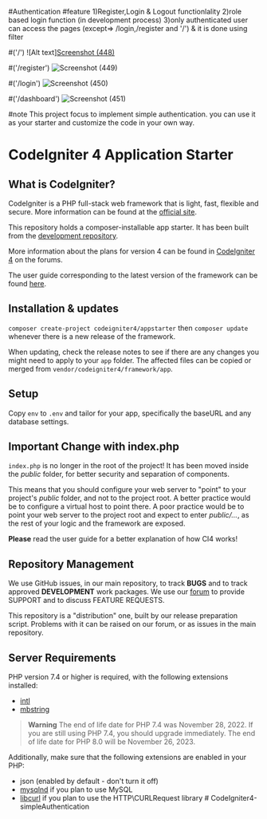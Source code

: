 #Authentication
#feature 
1)Register,Login & Logout functionlality
2)role based login function (in development process)
3)only authenticated user can access the pages (except=> /login,/register and '/') & it is done using filter



#('/')
![Alt text][Screenshot (448)](https://github.com/NabinGhimire0/CodeIgniter4-simpleAuthentication/assets/88672935/bf6e9652-8c6a-4a8e-8067-9f09c887f4ed)

#('/register')
![Screenshot (449)](https://github.com/NabinGhimire0/CodeIgniter4-simpleAuthentication/assets/88672935/9e4d48b3-3ad2-41a4-9d95-046a8870bd6e)

#('/login')
![Screenshot (450)](https://github.com/NabinGhimire0/CodeIgniter4-simpleAuthentication/assets/88672935/c7b5fb77-12dd-4a37-be97-2831d796e209)

#('/dashboard')
![Screenshot (451)](https://github.com/NabinGhimire0/CodeIgniter4-simpleAuthentication/assets/88672935/d6a6a622-8eb7-4f36-90b7-57ec47278549)


#note
This project focus to implement simple authentication. you can use it as your starter and customize the code in your own way.





# CodeIgniter 4 Application Starter

## What is CodeIgniter?

CodeIgniter is a PHP full-stack web framework that is light, fast, flexible and secure.
More information can be found at the [official site](https://codeigniter.com).

This repository holds a composer-installable app starter.
It has been built from the
[development repository](https://github.com/codeigniter4/CodeIgniter4).

More information about the plans for version 4 can be found in [CodeIgniter 4](https://forum.codeigniter.com/forumdisplay.php?fid=28) on the forums.

The user guide corresponding to the latest version of the framework can be found
[here](https://codeigniter4.github.io/userguide/).

## Installation & updates

`composer create-project codeigniter4/appstarter` then `composer update` whenever
there is a new release of the framework.

When updating, check the release notes to see if there are any changes you might need to apply
to your `app` folder. The affected files can be copied or merged from
`vendor/codeigniter4/framework/app`.

## Setup

Copy `env` to `.env` and tailor for your app, specifically the baseURL
and any database settings.

## Important Change with index.php

`index.php` is no longer in the root of the project! It has been moved inside the *public* folder,
for better security and separation of components.

This means that you should configure your web server to "point" to your project's *public* folder, and
not to the project root. A better practice would be to configure a virtual host to point there. A poor practice would be to point your web server to the project root and expect to enter *public/...*, as the rest of your logic and the
framework are exposed.

**Please** read the user guide for a better explanation of how CI4 works!

## Repository Management

We use GitHub issues, in our main repository, to track **BUGS** and to track approved **DEVELOPMENT** work packages.
We use our [forum](http://forum.codeigniter.com) to provide SUPPORT and to discuss
FEATURE REQUESTS.

This repository is a "distribution" one, built by our release preparation script.
Problems with it can be raised on our forum, or as issues in the main repository.

## Server Requirements

PHP version 7.4 or higher is required, with the following extensions installed:

- [intl](http://php.net/manual/en/intl.requirements.php)
- [mbstring](http://php.net/manual/en/mbstring.installation.php)

> **Warning**
> The end of life date for PHP 7.4 was November 28, 2022. If you are
> still using PHP 7.4, you should upgrade immediately. The end of life date
> for PHP 8.0 will be November 26, 2023.

Additionally, make sure that the following extensions are enabled in your PHP:

- json (enabled by default - don't turn it off)
- [mysqlnd](http://php.net/manual/en/mysqlnd.install.php) if you plan to use MySQL
- [libcurl](http://php.net/manual/en/curl.requirements.php) if you plan to use the HTTP\CURLRequest library
#   C o d e I g n i t e r 4 - s i m p l e A u t h e n t i c a t i o n 
 
 
